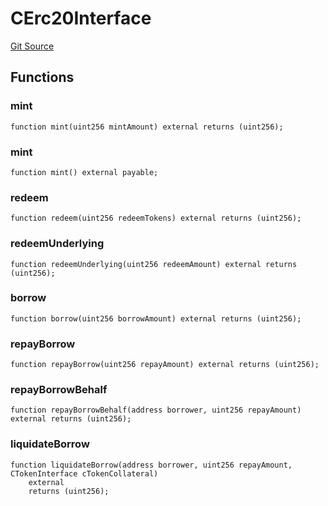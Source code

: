 # CErc20Interface
[Git Source](https://github.com-hedgefarm/HedgeFarm/smart-farmer/blob/c90db012f9c5fe4b328d8988c68447eed814b014/contracts/yield/interface/compoundV2/CTokenInterface.sol)


## Functions
### mint


```solidity
function mint(uint256 mintAmount) external returns (uint256);
```

### mint


```solidity
function mint() external payable;
```

### redeem


```solidity
function redeem(uint256 redeemTokens) external returns (uint256);
```

### redeemUnderlying


```solidity
function redeemUnderlying(uint256 redeemAmount) external returns (uint256);
```

### borrow


```solidity
function borrow(uint256 borrowAmount) external returns (uint256);
```

### repayBorrow


```solidity
function repayBorrow(uint256 repayAmount) external returns (uint256);
```

### repayBorrowBehalf


```solidity
function repayBorrowBehalf(address borrower, uint256 repayAmount) external returns (uint256);
```

### liquidateBorrow


```solidity
function liquidateBorrow(address borrower, uint256 repayAmount, CTokenInterface cTokenCollateral)
    external
    returns (uint256);
```

